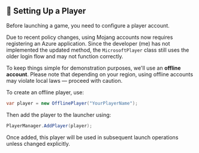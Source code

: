 ## 👤 Setting Up a Player

Before launching a game, you need to configure a player account.

Due to recent policy changes, using Mojang accounts now requires registering an Azure application. Since the developer (me) has not implemented the updated method, the `MicrosoftPlayer` class still uses the older login flow and may not function correctly.

To keep things simple for demonstration purposes, we'll use an **offline account**. Please note that depending on your region, using offline accounts may violate local laws — proceed with caution.

To create an offline player, use:

```csharp
var player = new OfflinePlayer("YourPlayerName");
```

Then add the player to the launcher using:

```csharp
PlayerManager.AddPlayer(player);
```

Once added, this player will be used in subsequent launch operations unless changed explicitly.
